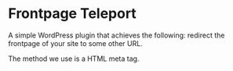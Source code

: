 # Frontpage Teleport

A simple WordPress plugin that achieves the following: redirect the frontpage of your site to some other URL.

The method we use is a HTML meta tag. 
